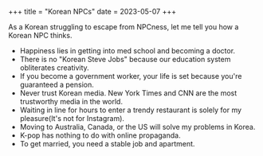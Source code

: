 +++
title = "Korean NPCs"
date = 2023-05-07
+++

As a Korean struggling to escape from NPCness, let me tell you how a Korean NPC thinks.

* Happiness lies in getting into med school and becoming a doctor.
* There is no "Korean Steve Jobs" because our education system obliterates creativity.
* If you become a government worker, your life is set because you're guaranteed a pension.
* Never trust Korean media. New York Times and CNN are the most trustworthy media in the world. 
* Waiting in line for hours to enter a trendy restaurant is solely for my pleasure(It's not for Instagram).
* Moving to Australia, Canada, or the US will solve my problems in Korea.
* K-pop has nothing to do with online propaganda.
* To get married, you need a stable job and apartment.